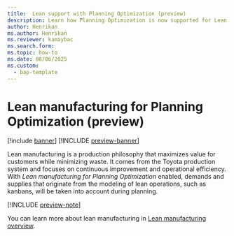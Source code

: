 ```yaml
---
title:  Lean support with Planning Optimization (preview)
description: Learn how Planning Optimization is now supported for Lean manufacturing processes
author: Henrikan
ms.author: Henrikan
ms.reviewer: kamaybac
ms.search.form: 
ms.topic: how-to
ms.date: 08/06/2025
ms.custom: 
  - bap-template
---
```


# Lean manufacturing for Planning Optimization (preview)

[!include [banner](../../includes/banner.md)]
[!INCLUDE [preview-banner](~/../shared-content/shared/preview-includes/preview-banner.md)]
<!-- KFM: Preview until 10.0.45 GA -->

Lean manufacturing is a production philosophy that maximizes value for customers while minimizing waste. It comes from the Toyota production system and focuses on continuous improvement and operational efficiency. With *Lean manufacturing for Planning Optimization* enabled, demands and supplies that originate from the modeling of lean operations, such as kanbans, will be taken into account during planning.

[!INCLUDE [preview-note](~/../shared-content/shared/preview-includes/preview-note-d365.md)]

You can learn more about lean manufacturing in [Lean manufacturing overview](../../production-control/lean-manufacturing-overview.md).
